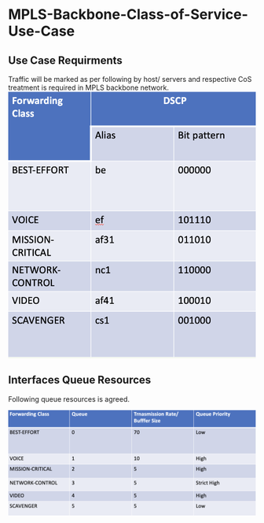 # MPLS-Backbone-Class-of-Service-Use-Case

## Use Case Requirments 
Traffic will be marked as per following by host/ servers and respective CoS treatment is required in MPLS backbone network.
![cos-requirments](./images/cos-requirments.png)

## Interfaces Queue Resources 
Following queue resources is agreed.

![queue-resource](./images/queue-resources.png)

